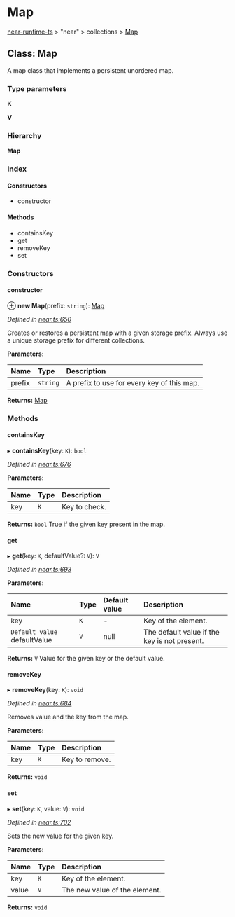 # Map

[near-runtime-ts](../) &gt; "near" &gt; collections &gt; [Map](map.md)

## Class: Map

A map class that implements a persistent unordered map.

### Type parameters

**K**

**V**

### Hierarchy

**Map**

### Index

#### Constructors

* constructor

#### Methods

* containsKey
* get
* removeKey
* set

### Constructors

#### constructor  <a id="constructor"></a>

⊕ **new Map**\(prefix: `string`\): [Map](https://github.com/ckshei/nearprotocol_docs/tree/d6186ae6832aee077838ed1322d479d1357cf6f3/docs/client-api/ts/classes/_near_.collections.map.md)

_Defined in_ [_near.ts:650_](https://github.com/nearprotocol/near-runtime-ts/blob/30d6281/near.ts#L650)

Creates or restores a persistent map with a given storage prefix. Always use a unique storage prefix for different collections.

**Parameters:**

| Name | Type | Description |
| :--- | :--- | :--- |
| prefix | `string` | A prefix to use for every key of this map. |

**Returns:** [Map](https://github.com/ckshei/nearprotocol_docs/tree/d6186ae6832aee077838ed1322d479d1357cf6f3/docs/client-api/ts/classes/_near_.collections.map.md)

### Methods

#### containsKey  <a id="containskey"></a>

▸ **containsKey**\(key: `K`\): `bool`

_Defined in_ [_near.ts:676_](https://github.com/nearprotocol/near-runtime-ts/blob/30d6281/near.ts#L676)

**Parameters:**

| Name | Type | Description |
| :--- | :--- | :--- |
| key | `K` | Key to check. |

**Returns:** `bool` True if the given key present in the map.

#### get  <a id="get"></a>

▸ **get**\(key: `K`, defaultValue?: `V`\): `V`

_Defined in_ [_near.ts:693_](https://github.com/nearprotocol/near-runtime-ts/blob/30d6281/near.ts#L693)

**Parameters:**

| Name | Type | Default value | Description |
| :--- | :--- | :--- | :--- |
| key | `K` | - | Key of the element. |
| `Default value` defaultValue | `V` | null | The default value if the key is not present. |

**Returns:** `V` Value for the given key or the default value.

#### removeKey  <a id="removekey"></a>

▸ **removeKey**\(key: `K`\): `void`

_Defined in_ [_near.ts:684_](https://github.com/nearprotocol/near-runtime-ts/blob/30d6281/near.ts#L684)

Removes value and the key from the map.

**Parameters:**

| Name | Type | Description |
| :--- | :--- | :--- |
| key | `K` | Key to remove. |

**Returns:** `void`

#### set  <a id="set"></a>

▸ **set**\(key: `K`, value: `V`\): `void`

_Defined in_ [_near.ts:702_](https://github.com/nearprotocol/near-runtime-ts/blob/30d6281/near.ts#L702)

Sets the new value for the given key.

**Parameters:**

| Name | Type | Description |
| :--- | :--- | :--- |
| key | `K` | Key of the element. |
| value | `V` | The new value of the element. |

**Returns:** `void`

